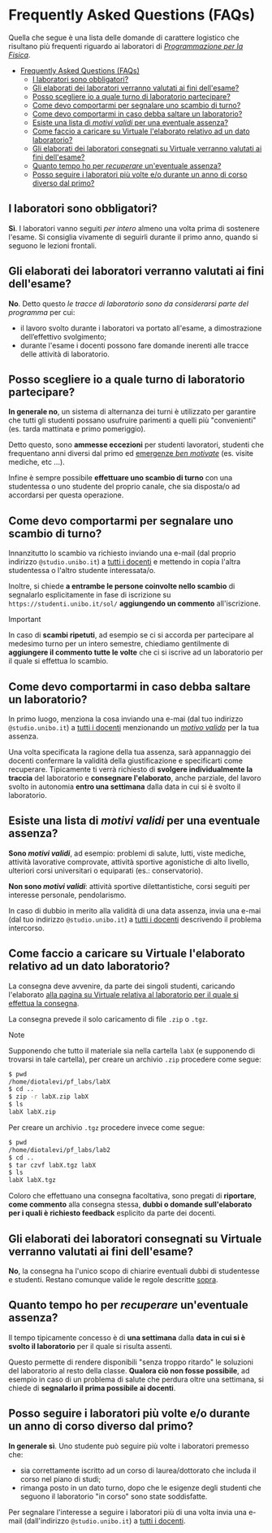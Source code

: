 # Frequently Asked Questions (FAQs)

Quella che segue è una lista delle domande di carattere logistico che risultano più frequenti riguardo ai laboratori di
_[Programmazione per la Fisica](https://github.com/Programmazione-per-la-Fisica/pf2025)_.

- [Frequently Asked Questions (FAQs)](#frequently-asked-questions-faqs)
  - [I laboratori sono obbligatori?](#i-laboratori-sono-obbligatori)
  - [Gli elaborati dei laboratori verranno valutati ai fini dell'esame?](#gli-elaborati-dei-laboratori-verranno-valutati-ai-fini-dellesame)
  - [Posso scegliere io a quale turno di laboratorio partecipare?](#posso-scegliere-io-a-quale-turno-di-laboratorio-partecipare)
  - [Come devo comportarmi per segnalare uno scambio di turno?](#come-devo-comportarmi-per-segnalare-uno-scambio-di-turno)
  - [Come devo comportarmi in caso debba saltare un laboratorio?](#come-devo-comportarmi-in-caso-debba-saltare-un-laboratorio)
  - [Esiste una lista di _motivi validi_ per una eventuale assenza?](#esiste-una-lista-di-motivi-validi-per-una-eventuale-assenza)
  - [Come faccio a caricare su Virtuale l'elaborato relativo ad un dato laboratorio?](#come-faccio-a-caricare-su-virtuale-lelaborato-relativo-ad-un-dato-laboratorio)
  - [Gli elaborati dei laboratori consegnati su Virtuale verranno valutati ai fini dell'esame?](#gli-elaborati-dei-laboratori-consegnati-su-virtuale-verranno-valutati-ai-fini-dellesame)
  - [Quanto tempo ho per _recuperare_ un'eventuale assenza?](#quanto-tempo-ho-per-recuperare-uneventuale-assenza)
  - [Posso seguire i laboratori più volte e/o durante un anno di corso diverso dal primo?](#posso-seguire-i-laboratori-più-volte-eo-durante-un-anno-di-corso-diverso-dal-primo)

## I laboratori sono obbligatori?

**Sì**.
I laboratori vanno seguiti _per intero_ almeno una volta prima di sostenere l'esame. Si consiglia vivamente di seguirli
durante il primo anno, quando si seguono le lezioni frontali.

## Gli elaborati dei laboratori verranno valutati ai fini dell'esame?

**No**.
Detto questo _le tracce di laboratorio sono da considerarsi parte del programma_ per cui:

- il lavoro svolto durante i laboratori va portato all'esame, a dimostrazione dell’effettivo svolgimento;
- durante l'esame i docenti possono fare domande inerenti alle tracce delle attività di laboratorio.

## Posso scegliere io a quale turno di laboratorio partecipare?

**In generale no**, un sistema di alternanza dei turni è utilizzato per garantire che tutti gli studenti possano
usufruire parimenti a quelli più "convenienti" (es. tarda mattinata e primo pomeriggio).

Detto questo, sono **ammesse eccezioni** per studenti lavoratori, studenti che frequentano anni diversi dal primo ed
[emergenze _ben motivate_](#esiste-una-lista-di-motivi-validi-per-una-eventuale-assenza) (es. visite mediche, etc ...).

Infine è sempre possibile **effettuare uno scambio di turno** con una studentessa o uno studente del proprio canale, che
sia disposta/o ad accordarsi per questa operazione.

## Come devo comportarmi per segnalare uno scambio di turno?

Innanzitutto lo scambio va richiesto inviando una e-mail (dal proprio indirizzo `@studio.unibo.it`) a
[tutti i docenti](https://github.com/Programmazione-per-la-Fisica#docenti) e mettendo in copia l'altra studentessa o
l'altro studente interessata/o.

Inoltre, si chiede **a entrambe le persone coinvolte nello scambio** di segnalarlo esplicitamente in fase di iscrizione
su `https://studenti.unibo.it/sol/` **aggiungendo un commento** all'iscrizione.

> [!IMPORTANT]
> In caso di **scambi ripetuti**, ad esempio se ci si accorda per partecipare al medesimo turno per un intero semestre,
> chiediamo gentilmente di **aggiungere il commento tutte le volte** che ci si iscrive ad un laboratorio per il quale si
> effettua lo scambio.

## Come devo comportarmi in caso debba saltare un laboratorio?

In primo luogo, menziona la cosa inviando una e-mai (dal tuo indirizzo `@studio.unibo.it`) a
[tutti i docenti](https://github.com/Programmazione-per-la-Fisica#docenti) menzionando un
[_motivo valido_](#esiste-una-lista-di-motivi-validi-per-una-eventuale-assenza) per la tua assenza.

Una volta specificata la ragione della tua assenza, sarà appannaggio dei docenti confermare la validità della
giustificazione e specificarti come recuperare. Tipicamente ti verrà richiesto di **svolgere individualmente la
traccia** del laboratorio e **consegnare l'elaborato**, anche parziale, del lavoro svolto in autonomia **entro una
settimana** dalla data in cui si è svolto il laboratorio.

## Esiste una lista di _motivi validi_ per una eventuale assenza?

**Sono _motivi validi_**, ad esempio: problemi di salute, lutti, viste mediche, attività lavorative comprovate, attività
sportive agonistiche di alto livello, ulteriori corsi universitari o equiparati (es.: conservatorio).

**Non sono _motivi validi_**: attività sportive dilettantistiche, corsi seguiti per interesse personale, pendolarismo.

In caso di dubbio in merito alla validità di una data assenza, invia una e-mai (dal tuo indirizzo `@studio.unibo.it`) a
[tutti i docenti](https://github.com/Programmazione-per-la-Fisica#docenti) descrivendo il problema intercorso.

## Come faccio a caricare su Virtuale l'elaborato relativo ad un dato laboratorio?

La consegna deve avvenire, da parte dei singoli studenti, caricando l'elaborato
[alla pagina su Virtuale relativa al laboratorio per il quale si effettua la consegna](https://virtuale.unibo.it/course/view.php?id=64466#section-3).

La consegna prevede il solo caricamento di file `.zip` o `.tgz`.

> [!NOTE]
> Supponendo che tutto il materiale sia nella cartella `labX` (e supponendo di trovarsi in tale cartella), per creare un
> archivio `.zip` procedere come segue:
>
> ```bash
> $ pwd
> /home/diotalevi/pf_labs/labX
> $ cd ..
> $ zip -r labX.zip labX
> $ ls
> labX labX.zip
> ```
>
> Per creare un archivio `.tgz` procedere invece come segue:
>
> ```bash
> $ pwd
> /home/diotalevi/pf_labs/lab2
> $ cd ..
> $ tar czvf labX.tgz labX
> $ ls
> labX labX.tgz
> ```

Coloro che effettuano una consegna facoltativa, sono pregati di **riportare**, **come commento** alla consegna
stessa, **dubbi o domande sull'elaborato per i quali è richiesto feedback** esplicito da parte dei docenti.

## Gli elaborati dei laboratori consegnati su Virtuale verranno valutati ai fini dell'esame?

**No**, la consegna ha l'unico scopo di chiarire eventuali dubbi di studentesse e studenti. Restano comunque valide le
regole descritte [sopra](#gli-elaborati-dei-laboratori-verranno-valutati-ai-fini-dellesame).

## Quanto tempo ho per _recuperare_ un'eventuale assenza?

Il tempo tipicamente concesso è di **una settimana** dalla **data in cui si è svolto il laboratorio** per il quale si
risulta assenti.

Questo permette di rendere disponibili "senza troppo ritardo" le soluzioni del laboratorio al resto della classe.
**Qualora ciò non fosse possibile**, ad esempio in caso di un problema di salute che perdura oltre una settimana, si
chiede di **segnalarlo il prima possibile ai docenti**.

## Posso seguire i laboratori più volte e/o durante un anno di corso diverso dal primo?

**In generale sì**. Uno studente può seguire più volte i laboratori premesso che:

- sia correttamente iscritto ad un corso di laurea/dottorato che includa il corso nel piano di studi;
- rimanga posto in un dato turno, dopo che le esigenze degli studenti che seguono il laboratorio "in corso" sono state
  soddisfatte.

Per segnalare l'interesse a seguire i laboratori  più di una volta invia una e-mail (dall'indirizzo `@studio.unibo.it`)
a [tutti i docenti](https://github.com/Programmazione-per-la-Fisica#docenti).
